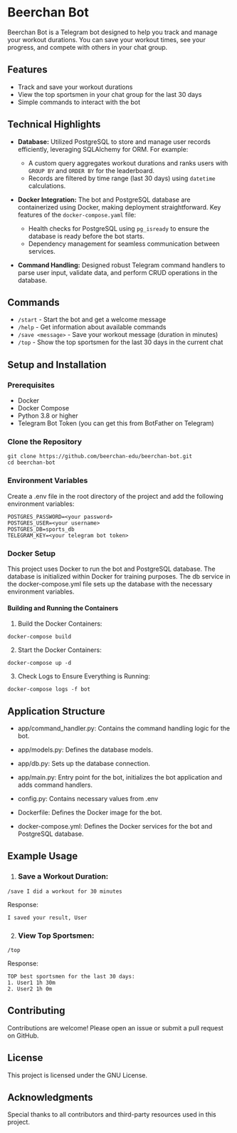 # Beerchan Bot

Beerchan Bot is a Telegram bot designed to help you track and manage your workout durations. You can save your workout times, see your progress, and compete with others in your chat group.

## Features

- Track and save your workout durations
- View the top sportsmen in your chat group for the last 30 days
- Simple commands to interact with the bot

## Technical Highlights

-   **Database:** Utilized PostgreSQL to store and manage user records efficiently, leveraging SQLAlchemy for ORM. For example:
    
    -   A custom query aggregates workout durations and ranks users with `GROUP BY` and `ORDER BY` for the leaderboard.
    -   Records are filtered by time range (last 30 days) using `datetime` calculations.
-   **Docker Integration:** The bot and PostgreSQL database are containerized using Docker, making deployment straightforward. Key features of the `docker-compose.yaml` file:
    
    -   Health checks for PostgreSQL using `pg_isready` to ensure the database is ready before the bot starts.
    -   Dependency management for seamless communication between services.
-   **Command Handling:** Designed robust Telegram command handlers to parse user input, validate data, and perform CRUD operations in the database.

## Commands

- `/start` - Start the bot and get a welcome message
- `/help` - Get information about available commands
- `/save <message>` - Save your workout message (duration in minutes)
- `/top` - Show the top sportsmen for the last 30 days in the current chat

## Setup and Installation

### Prerequisites

- Docker
- Docker Compose
- Python 3.8 or higher
- Telegram Bot Token (you can get this from BotFather on Telegram)

### Clone the Repository

```
git clone https://github.com/beerchan-edu/beerchan-bot.git
cd beerchan-bot
```

### Environment Variables
Create a .env file in the root directory of the project and add the following environment variables:

```
POSTGRES_PASSWORD=<your password>
POSTGRES_USER=<your username>
POSTGRES_DB=sports_db
TELEGRAM_KEY=<your telegram bot token>
```

### Docker Setup
This project uses Docker to run the bot and PostgreSQL database. The database is initialized within Docker for training purposes. The db service in the docker-compose.yml file sets up the database with the necessary environment variables.

#### Building and Running the Containers
1. Build the Docker Containers:
```
docker-compose build
```
2. Start the Docker Containers:
```
docker-compose up -d
```
3. Check Logs to Ensure Everything is Running:
```
docker-compose logs -f bot
```

## Application Structure

* app/command_handler.py: Contains the command handling logic for the bot.

* app/models.py: Defines the database models.

* app/db.py: Sets up the database connection.

* app/main.py: Entry point for the bot, initializes the bot application and adds command handlers.

* config.py: Contains necessary values from .env

* Dockerfile: Defines the Docker image for the bot.

* docker-compose.yml: Defines the Docker services for the bot and PostgreSQL database.

## Example Usage

1. ### Save a Workout Duration:
```
/save I did a workout for 30 minutes
```
Response:
```
I saved your result, User
```

2. ### View Top Sportsmen:
```
/top
```
Response:
```
TOP best sportsmen for the last 30 days:
1. User1 1h 30m
2. User2 1h 0m
```

## Contributing
Contributions are welcome! Please open an issue or submit a pull request on GitHub.

## License
This project is licensed under the GNU License.

## Acknowledgments
Special thanks to all contributors and third-party resources used in this project.
